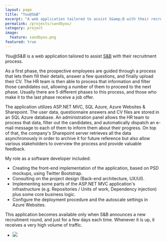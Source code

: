 ```yaml
---
layout: page
title: "You@S&B"
excerpt: "A web application tailored to assist S&amp;B with their recruitment process"
permalink: /projects/sandbyou/
category: project
image:
  feature: sandbyou.png
featured: true
---
```


*You@S&B* is a web application tailored to assist [S&amp;B](http://www.sandb.com/) with their recruitment process.

As a first phase, the prospective employees are guided through a process that lets them fill their details, answer a few questions, and finally upload their CV. The HR team is then able to process that information and filter those candidates out, allowing a number of them to proceed to the next phase. Usually there are 5 different phases to this process, and those who make it to the last phase receive a job offer.

The application utilizes ASP.NET MVC, SQL Azure, Azure Websites & Sharepoint. The user data, questionnaire answers and CV files are stored in an SQL Azure database. An administration panel allows the HR team to process that data, filter out the candidates, and automatically dispatch an e-mail message to each of them to inform them about their progress. On top of that, the company's Sharepoint server retrieves all the data asynchronously in order to archive it for future reference but also allow various stakeholders to overview the process and provide valuable feedback.

My role as a software developer included:

* Creating the front-end implementation of the application, based on PSD mockups, using Twitter Bootstrap.
* Consulting on the project design (Back-end architecture, UX/UI).
* Implementing some parts of the ASP.NET MVC application's infrastructure (e.g. Repositories / Units of work, Dependency injection) plus some core business logic.
* Configure the deployment procedure and the autoscale settings in Azure Websites.

This application becomes available only when S&amp;B announces a new recruitment round, and just for a few days each time. Whenever it is up, it receives a very high volume of traffic.

<ul class="list-inline gallery">
	<li>
		<a href="{{ site.baseurl }}/images/sandbyou_full.png" class="image-popup mfp-with-zoom" title="You@S&amp;B Landing Page (In Greek)">
			<img src="{{ site.baseurl }}/images/sandbyou-250x150.png" />
		</a>
	</li>
</ul>
